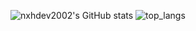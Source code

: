 ![nxhdev2002's GitHub stats](https://github-readme-stats.vercel.app/api?username=nxhdev2002&hide=contribs,prs)
![top_langs](https://github-readme-stats.vercel.app/api/top-langs?username=nxhdev2002&layout=compact)
